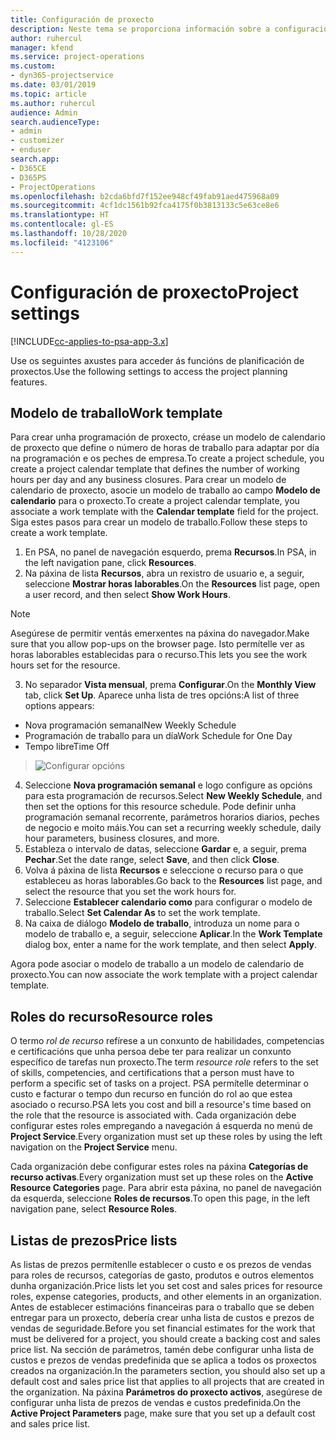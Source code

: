 ```yaml
---
title: Configuración de proxecto
description: Neste tema se proporciona información sobre a configuración de xestión de proxectos.
author: ruhercul
manager: kfend
ms.service: project-operations
ms.custom:
- dyn365-projectservice
ms.date: 03/01/2019
ms.topic: article
ms.author: ruhercul
audience: Admin
search.audienceType:
- admin
- customizer
- enduser
search.app:
- D365CE
- D365PS
- ProjectOperations
ms.openlocfilehash: b2cda6bfd7f152ee948cf49fab91aed475968a09
ms.sourcegitcommit: 4cf1dc1561b92fca4175f0b3813133c5e63ce8e6
ms.translationtype: HT
ms.contentlocale: gl-ES
ms.lasthandoff: 10/28/2020
ms.locfileid: "4123106"
---
```

# <a name="project-settings"></a><span data-ttu-id="7125b-103">Configuración de proxecto</span><span class="sxs-lookup"><span data-stu-id="7125b-103">Project settings</span></span>

[!INCLUDE[cc-applies-to-psa-app-3.x](../includes/cc-applies-to-psa-app-3x.md)]

<span data-ttu-id="7125b-104">Use os seguintes axustes para acceder ás funcións de planificación de proxectos.</span><span class="sxs-lookup"><span data-stu-id="7125b-104">Use the following settings to access the project planning features.</span></span>

## <a name="work-template"></a><span data-ttu-id="7125b-105">Modelo de traballo</span><span class="sxs-lookup"><span data-stu-id="7125b-105">Work template</span></span>

<span data-ttu-id="7125b-106">Para crear unha programación de proxecto, créase un modelo de calendario de proxecto que define o número de horas de traballo para adaptar por día na programación e os peches de empresa.</span><span class="sxs-lookup"><span data-stu-id="7125b-106">To create a project schedule, you create a project calendar template that defines the number of working hours per day and any business closures.</span></span> <span data-ttu-id="7125b-107">Para crear un modelo de calendario de proxecto, asocie un modelo de traballo ao campo **Modelo de calendario** para o proxecto.</span><span class="sxs-lookup"><span data-stu-id="7125b-107">To create a project calendar template, you associate a work template with the **Calendar template** field for the project.</span></span> <span data-ttu-id="7125b-108">Siga estes pasos para crear un modelo de traballo.</span><span class="sxs-lookup"><span data-stu-id="7125b-108">Follow these steps to create a work template.</span></span>

1. <span data-ttu-id="7125b-109">En PSA, no panel de navegación esquerdo, prema **Recursos**.</span><span class="sxs-lookup"><span data-stu-id="7125b-109">In PSA, in the left navigation pane, click **Resources**.</span></span> 
2. <span data-ttu-id="7125b-110">Na páxina de lista **Recursos**, abra un rexistro de usuario e, a seguir, seleccione **Mostrar horas laborables**.</span><span class="sxs-lookup"><span data-stu-id="7125b-110">On the **Resources** list page, open a user record, and then select **Show Work Hours**.</span></span>

  > [!NOTE]
  > <span data-ttu-id="7125b-111">Asegúrese de permitir ventás emerxentes na páxina do navegador.</span><span class="sxs-lookup"><span data-stu-id="7125b-111">Make sure that you allow pop-ups on the browser page.</span></span> <span data-ttu-id="7125b-112">Isto permítelle ver as horas laborables establecidas para o recurso.</span><span class="sxs-lookup"><span data-stu-id="7125b-112">This lets you see the work hours set for the resource.</span></span>
  
3. <span data-ttu-id="7125b-113">No separador **Vista mensual**, prema **Configurar**.</span><span class="sxs-lookup"><span data-stu-id="7125b-113">On the **Monthly View** tab, click **Set Up**.</span></span> <span data-ttu-id="7125b-114">Aparece unha lista de tres opcións:</span><span class="sxs-lookup"><span data-stu-id="7125b-114">A list of three options appears:</span></span> 

  - <span data-ttu-id="7125b-115">Nova programación semanal</span><span class="sxs-lookup"><span data-stu-id="7125b-115">New Weekly Schedule</span></span>
  - <span data-ttu-id="7125b-116">Programación de traballo para un día</span><span class="sxs-lookup"><span data-stu-id="7125b-116">Work Schedule for One Day</span></span>
  - <span data-ttu-id="7125b-117">Tempo libre</span><span class="sxs-lookup"><span data-stu-id="7125b-117">Time Off</span></span>

> ![Configurar opcións](media/project-13.png)

4. <span data-ttu-id="7125b-119">Seleccione **Nova programación semanal** e logo configure as opcións para esta programación de recursos.</span><span class="sxs-lookup"><span data-stu-id="7125b-119">Select **New Weekly Schedule**, and then set the options for this resource schedule.</span></span> <span data-ttu-id="7125b-120">Pode definir unha programación semanal recorrente, parámetros horarios diarios, peches de negocio e moito máis.</span><span class="sxs-lookup"><span data-stu-id="7125b-120">You can set a recurring weekly schedule, daily hour parameters, business closures, and more.</span></span>
5. <span data-ttu-id="7125b-121">Estableza o intervalo de datas, seleccione **Gardar** e, a seguir, prema **Pechar**.</span><span class="sxs-lookup"><span data-stu-id="7125b-121">Set the date range, select **Save**, and then click **Close**.</span></span> 
6. <span data-ttu-id="7125b-122">Volva á páxina de lista **Recursos** e seleccione o recurso para o que estableceu as horas laborables.</span><span class="sxs-lookup"><span data-stu-id="7125b-122">Go back to the **Resources** list page, and select the resource that you set the work hours for.</span></span> 
7. <span data-ttu-id="7125b-123">Seleccione **Establecer calendario como** para configurar o modelo de traballo.</span><span class="sxs-lookup"><span data-stu-id="7125b-123">Select **Set Calendar As** to set the work template.</span></span> 
8. <span data-ttu-id="7125b-124">Na caixa de diálogo **Modelo de traballo**, introduza un nome para o modelo de traballo e, a seguir, seleccione **Aplicar**.</span><span class="sxs-lookup"><span data-stu-id="7125b-124">In the **Work Template** dialog box, enter a name for the work template, and then select **Apply**.</span></span> 

<span data-ttu-id="7125b-125">Agora pode asociar o modelo de traballo a un modelo de calendario de proxecto.</span><span class="sxs-lookup"><span data-stu-id="7125b-125">You can now associate the work template with a project calendar template.</span></span>

## <a name="resource-roles"></a><span data-ttu-id="7125b-126">Roles do recurso</span><span class="sxs-lookup"><span data-stu-id="7125b-126">Resource roles</span></span>

<span data-ttu-id="7125b-127">O termo *rol de recurso* refírese a un conxunto de habilidades, competencias e certificacións que unha persoa debe ter para realizar un conxunto específico de tarefas nun proxecto.</span><span class="sxs-lookup"><span data-stu-id="7125b-127">The term *resource role* refers to the set of skills, competencies, and certifications that a person must have to perform a specific set of tasks on a project.</span></span> <span data-ttu-id="7125b-128">PSA permítelle determinar o custo e facturar o tempo dun recurso en función do rol ao que estea asociado o recurso.</span><span class="sxs-lookup"><span data-stu-id="7125b-128">PSA lets you cost and bill a resource's time based on the role that the resource is associated with.</span></span> <span data-ttu-id="7125b-129">Cada organización debe configurar estes roles empregando a navegación á esquerda no menú de **Project Service**.</span><span class="sxs-lookup"><span data-stu-id="7125b-129">Every organization must set up these roles by using the left navigation on the **Project Service** menu.</span></span>

<span data-ttu-id="7125b-130">Cada organización debe configurar estes roles na páxina **Categorías de recurso activas**.</span><span class="sxs-lookup"><span data-stu-id="7125b-130">Every organization must set up these roles on the **Active Resource Categories** page.</span></span> <span data-ttu-id="7125b-131">Para abrir esta páxina, no panel de navegación da esquerda, seleccione **Roles de recursos**.</span><span class="sxs-lookup"><span data-stu-id="7125b-131">To open this page, in the left navigation pane, select **Resource Roles**.</span></span>

## <a name="price-lists"></a><span data-ttu-id="7125b-132">Listas de prezos</span><span class="sxs-lookup"><span data-stu-id="7125b-132">Price lists</span></span>

<span data-ttu-id="7125b-133">As listas de prezos permítenlle establecer o custo e os prezos de vendas para roles de recursos, categorías de gasto, produtos e outros elementos dunha organización.</span><span class="sxs-lookup"><span data-stu-id="7125b-133">Price lists let you set cost and sales prices for resource roles, expense categories, products, and other elements in an organization.</span></span> <span data-ttu-id="7125b-134">Antes de establecer estimacións financeiras para o traballo que se deben entregar para un proxecto, debería crear unha lista de custos e prezos de vendas de seguridade.</span><span class="sxs-lookup"><span data-stu-id="7125b-134">Before you set financial estimates for the work that must be delivered for a project, you should create a backing cost and sales price list.</span></span> <span data-ttu-id="7125b-135">Na sección de parámetros, tamén debe configurar unha lista de custos e prezos de vendas predefinida que se aplica a todos os proxectos creados na organización.</span><span class="sxs-lookup"><span data-stu-id="7125b-135">In the parameters section, you should also set up a default cost and sales price list that applies to all projects that are created in the organization.</span></span> <span data-ttu-id="7125b-136">Na páxina **Parámetros do proxecto activos**, asegúrese de configurar unha lista de prezos de vendas e custos predefinida.</span><span class="sxs-lookup"><span data-stu-id="7125b-136">On the **Active Project Parameters** page, make sure that you set up a default cost and sales price list.</span></span>
